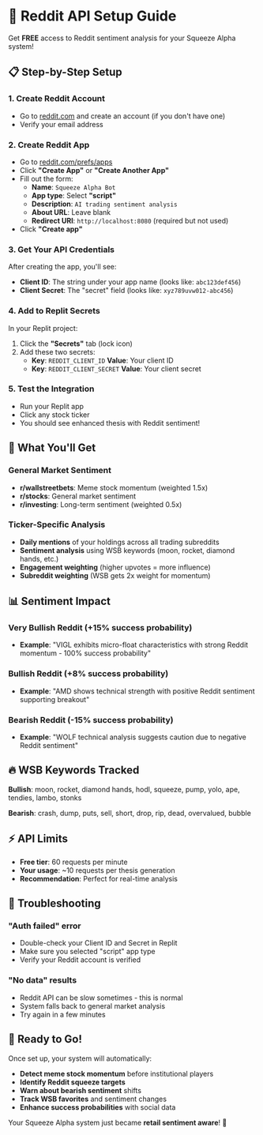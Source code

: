 # 🚀 Reddit API Setup Guide

Get **FREE** access to Reddit sentiment analysis for your Squeeze Alpha system!

## 📋 **Step-by-Step Setup**

### **1. Create Reddit Account**
- Go to [reddit.com](https://reddit.com) and create an account (if you don't have one)
- Verify your email address

### **2. Create Reddit App**
- Go to [reddit.com/prefs/apps](https://reddit.com/prefs/apps)
- Click **"Create App"** or **"Create Another App"**
- Fill out the form:
  - **Name**: `Squeeze Alpha Bot`
  - **App type**: Select **"script"**
  - **Description**: `AI trading sentiment analysis`
  - **About URL**: Leave blank
  - **Redirect URI**: `http://localhost:8080` (required but not used)
- Click **"Create app"**

### **3. Get Your API Credentials**
After creating the app, you'll see:
- **Client ID**: The string under your app name (looks like: `abc123def456`)
- **Client Secret**: The "secret" field (looks like: `xyz789uvw012-abc456`)

### **4. Add to Replit Secrets**
In your Replit project:
1. Click the **"Secrets"** tab (lock icon)
2. Add these two secrets:
   - **Key**: `REDDIT_CLIENT_ID` **Value**: Your client ID
   - **Key**: `REDDIT_CLIENT_SECRET` **Value**: Your client secret

### **5. Test the Integration**
- Run your Replit app
- Click any stock ticker
- You should see enhanced thesis with Reddit sentiment!

## 🎯 **What You'll Get**

### **General Market Sentiment**
- **r/wallstreetbets**: Meme stock momentum (weighted 1.5x)
- **r/stocks**: General market sentiment  
- **r/investing**: Long-term sentiment (weighted 0.5x)

### **Ticker-Specific Analysis**
- **Daily mentions** of your holdings across all trading subreddits
- **Sentiment analysis** using WSB keywords (moon, rocket, diamond hands, etc.)
- **Engagement weighting** (higher upvotes = more influence)
- **Subreddit weighting** (WSB gets 2x weight for momentum)

## 📊 **Sentiment Impact**

### **Very Bullish Reddit (+15% success probability)**
- **Example**: "VIGL exhibits micro-float characteristics with strong Reddit momentum - 100% success probability"

### **Bullish Reddit (+8% success probability)**  
- **Example**: "AMD shows technical strength with positive Reddit sentiment supporting breakout"

### **Bearish Reddit (-15% success probability)**
- **Example**: "WOLF technical analysis suggests caution due to negative Reddit sentiment"

## 🔥 **WSB Keywords Tracked**

**Bullish**: moon, rocket, diamond hands, hodl, squeeze, pump, yolo, ape, tendies, lambo, stonks

**Bearish**: crash, dump, puts, sell, short, drop, rip, dead, overvalued, bubble

## ⚡ **API Limits**
- **Free tier**: 60 requests per minute
- **Your usage**: ~10 requests per thesis generation
- **Recommendation**: Perfect for real-time analysis

## 🚨 **Troubleshooting**

### **"Auth failed" error**
- Double-check your Client ID and Secret in Replit
- Make sure you selected "script" app type
- Verify your Reddit account is verified

### **"No data" results**
- Reddit API can be slow sometimes - this is normal
- System falls back to general market analysis
- Try again in a few minutes

## 🎉 **Ready to Go!**

Once set up, your system will automatically:
- **Detect meme stock momentum** before institutional players
- **Identify Reddit squeeze targets** 
- **Warn about bearish sentiment** shifts
- **Track WSB favorites** and sentiment changes
- **Enhance success probabilities** with social data

Your Squeeze Alpha system just became **retail sentiment aware**! 🚀